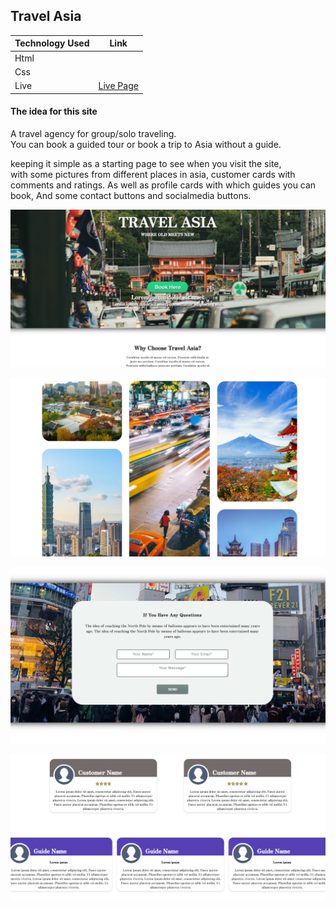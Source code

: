 ## Travel Asia

Technology Used  | Link
------------- | -------------
Html  | 
Css  | 
Live |[Live Page](https://fredrikthunberg.github.io/Travel-Asia/)


####  The idea for this site  ####
A travel agency for group/solo traveling. <br>
You can book a guided tour or book a trip to Asia without a guide.

keeping it simple as a starting page to see when you visit the site, <br>
with some pictures from different places in asia, customer cards with comments and ratings.
As well as profile cards with which guides you can book, And some contact buttons and socialmedia buttons.



![Alt text](https://github.com/FredrikThunberg/Travel-Asia/blob/main/Travel%20Asia/Travel%20asia%20top.png)

![Alt text](https://github.com/FredrikThunberg/Travel-Asia/blob/main/Travel%20Asia/Travel%20asia%20windows.png)

![Alt text](https://github.com/FredrikThunberg/Travel-Asia/blob/main/Travel%20Asia/Travel%20asia%20mail.png)

![Alt text](https://github.com/FredrikThunberg/Travel-Asia/blob/main/Travel%20Asia/Travel%20asia%20cards.png)
